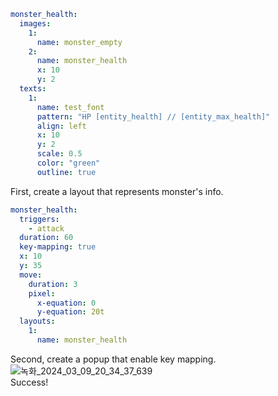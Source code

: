 ``` yaml
monster_health:
  images:
    1:
      name: monster_empty
    2:
      name: monster_health
      x: 10
      y: 2
  texts:
    1:
      name: test_font
      pattern: "HP [entity_health] // [entity_max_health]"
      align: left
      x: 10
      y: 2
      scale: 0.5
      color: "green"
      outline: true
```
First, create a layout that represents monster's info.
``` yaml
monster_health:
  triggers:
    - attack
  duration: 60
  key-mapping: true
  x: 10
  y: 35
  move:
    duration: 3
    pixel:
      x-equation: 0
      y-equation: 20t
  layouts:
    1:
      name: monster_health
```
Second, create a popup that enable key mapping.  
![녹화_2024_03_09_20_34_37_639](https://github.com/toxicity188/BetterHud/assets/114675706/7798e63d-9a30-4ce8-a290-7946172d999f)  
Success!

